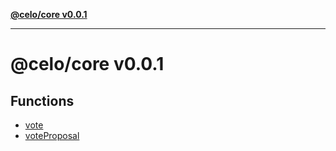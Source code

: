 [**@celo/core v0.0.1**](README.md)

***

# @celo/core v0.0.1

## Functions

- [vote](functions/vote.md)
- [voteProposal](functions/voteProposal.md)
